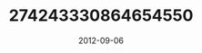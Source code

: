 ---
title: "274243330864654550"
image: "2012-09-06 16.19.34 274243330864654550_46248401"
date: "2012-09-06"
type: "photo"
---